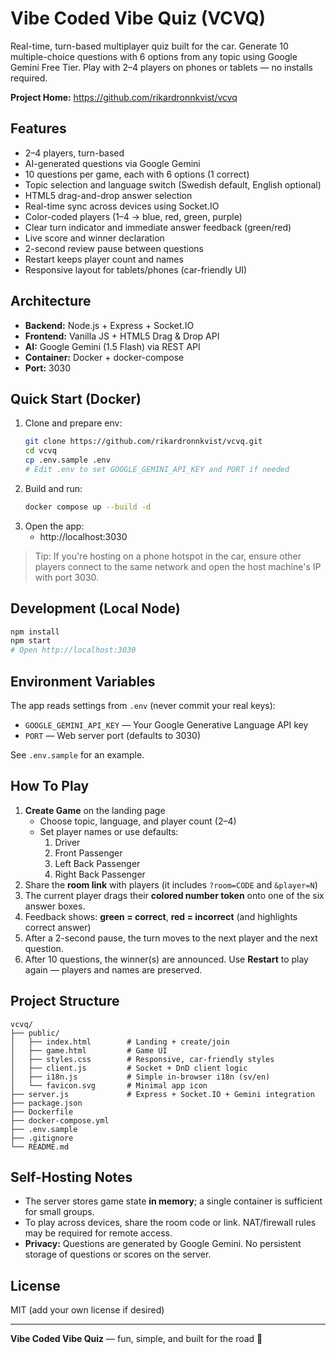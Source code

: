 # Vibe Coded Vibe Quiz (VCVQ)

Real-time, turn-based multiplayer quiz built for the car. Generate 10 multiple-choice questions with 6 options from any topic using Google Gemini Free Tier. Play with 2–4 players on phones or tablets — no installs required.

**Project Home:** https://github.com/rikardronnkvist/vcvq

## Features
- 2–4 players, turn-based
- AI-generated questions via Google Gemini
- 10 questions per game, each with 6 options (1 correct)
- Topic selection and language switch (Swedish default, English optional)
- HTML5 drag-and-drop answer selection
- Real-time sync across devices using Socket.IO
- Color-coded players (1–4 → blue, red, green, purple)
- Clear turn indicator and immediate answer feedback (green/red)
- Live score and winner declaration
- 2-second review pause between questions
- Restart keeps player count and names
- Responsive layout for tablets/phones (car-friendly UI)

## Architecture
- **Backend:** Node.js + Express + Socket.IO
- **Frontend:** Vanilla JS + HTML5 Drag & Drop API
- **AI:** Google Gemini (1.5 Flash) via REST API
- **Container:** Docker + docker-compose
- **Port:** 3030

## Quick Start (Docker)
1. Clone and prepare env:
   ```bash
   git clone https://github.com/rikardronnkvist/vcvq.git
   cd vcvq
   cp .env.sample .env
   # Edit .env to set GOOGLE_GEMINI_API_KEY and PORT if needed
   ```
2. Build and run:
   ```bash
   docker compose up --build -d
   ```
3. Open the app:
   - http://localhost:3030

> Tip: If you're hosting on a phone hotspot in the car, ensure other players connect to the same network and open the host machine's IP with port 3030.

## Development (Local Node)
```bash
npm install
npm start
# Open http://localhost:3030
```

## Environment Variables
The app reads settings from `.env` (never commit your real keys):

- `GOOGLE_GEMINI_API_KEY` — Your Google Generative Language API key
- `PORT` — Web server port (defaults to 3030)

See `.env.sample` for an example.

## How To Play
1. **Create Game** on the landing page
   - Choose topic, language, and player count (2–4)
   - Set player names or use defaults:
     1. Driver
     2. Front Passenger
     3. Left Back Passenger
     4. Right Back Passenger
2. Share the **room link** with players (it includes `?room=CODE` and `&player=N`)
3. The current player drags their **colored number token** onto one of the six answer boxes.
4. Feedback shows: **green = correct**, **red = incorrect** (and highlights correct answer)
5. After a 2-second pause, the turn moves to the next player and the next question.
6. After 10 questions, the winner(s) are announced. Use **Restart** to play again — players and names are preserved.

## Project Structure
```
vcvq/
├── public/
│   ├── index.html        # Landing + create/join
│   ├── game.html         # Game UI
│   ├── styles.css        # Responsive, car-friendly styles
│   ├── client.js         # Socket + DnD client logic
│   ├── i18n.js           # Simple in-browser i18n (sv/en)
│   └── favicon.svg       # Minimal app icon
├── server.js             # Express + Socket.IO + Gemini integration
├── package.json
├── Dockerfile
├── docker-compose.yml
├── .env.sample
├── .gitignore
└── README.md
```

## Self-Hosting Notes
- The server stores game state **in memory**; a single container is sufficient for small groups.
- To play across devices, share the room code or link. NAT/firewall rules may be required for remote access.
- **Privacy:** Questions are generated by Google Gemini. No persistent storage of questions or scores on the server.

## License
MIT (add your own license if desired)

---
**Vibe Coded Vibe Quiz** — fun, simple, and built for the road 🚗